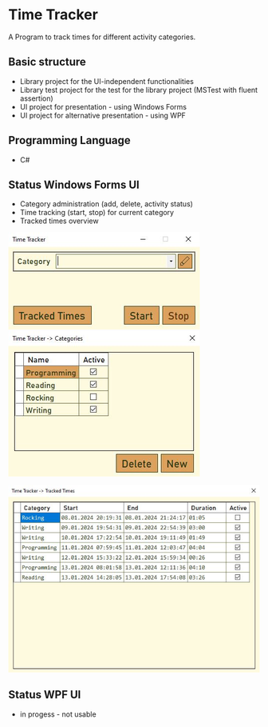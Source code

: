 # Time Tracker
A Program to track times for different activity categories.

## Basic structure
- Library project for the UI-independent functionalities
- Library test project for the test for the library project (MSTest with fluent assertion)
- UI project for presentation - using Windows Forms
- UI project for alternative presentation - using WPF

## Programming Language
- C#

## Status Windows Forms UI
- Category administration (add, delete, activity status)
- Time tracking (start, stop) for current category
- Tracked times overview

![Time Tracker Main Form](/README-Images/MainForm.jpg?raw=true "Time Tracker") ![Categories Form](/README-Images/CategoriesForm.jpg?raw=true "Time Tracker")

![TrackedTimes Form](/README-Images/TrackedTimesForm.jpg?raw=true "Time Tracker")

## Status WPF UI
- in progess - not usable